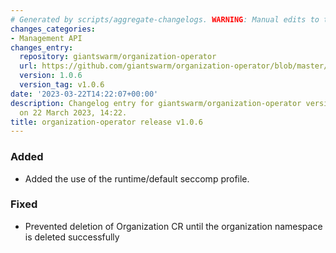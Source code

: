 ```yaml
---
# Generated by scripts/aggregate-changelogs. WARNING: Manual edits to this files will be overwritten.
changes_categories:
- Management API
changes_entry:
  repository: giantswarm/organization-operator
  url: https://github.com/giantswarm/organization-operator/blob/master/CHANGELOG.md#106---2023-03-22
  version: 1.0.6
  version_tag: v1.0.6
date: '2023-03-22T14:22:07+00:00'
description: Changelog entry for giantswarm/organization-operator version 1.0.6, published
  on 22 March 2023, 14:22.
title: organization-operator release v1.0.6
---
```


### Added
- Added the use of the runtime/default seccomp profile.
### Fixed
- Prevented deletion of Organization CR until the organization namespace is deleted successfully
